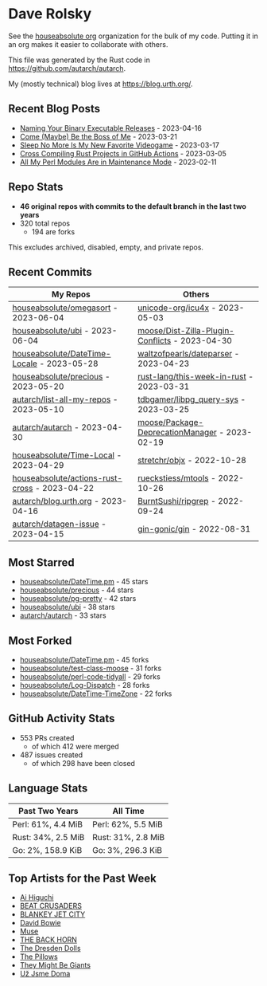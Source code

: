 
# Dave Rolsky

See the [houseabsolute org](https://github.com/houseabsolute) organization for
the bulk of my code. Putting it in an org makes it easier to collaborate with
others.

This file was generated by the Rust code in
https://github.com/autarch/autarch.

My (mostly technical) blog lives at https://blog.urth.org/.

## Recent Blog Posts

- [Naming Your Binary Executable Releases](https://blog.urth.org/2023/04/16/naming-your-binary-executable-releases/) - 2023-04-16
- [Come (Maybe) Be the Boss of Me](https://blog.urth.org/2023/03/21/come-maybe-be-the-boss-of-me/) - 2023-03-21
- [Sleep No More Is My New Favorite Videogame](https://blog.urth.org/2023/03/17/sleep-no-more-is-my-new-favorite-videogame/) - 2023-03-17
- [Cross Compiling Rust Projects in GitHub Actions](https://blog.urth.org/2023/03/05/cross-compiling-rust-projects-in-github-actions/) - 2023-03-05
- [All My Perl Modules Are in Maintenance Mode](https://blog.urth.org/2023/02/11/all-my-perl-modules-are-in-maintenance-mode/) - 2023-02-11


## Repo Stats
- **46 original repos with commits to the default branch in the last two years**
- 320 total repos
  - 194 are forks

This excludes archived, disabled, empty, and private repos.

## Recent Commits
| My Repos | Others |
|----------|--------|
| [houseabsolute/omegasort](https://github.com/houseabsolute/omegasort) - 2023-06-04              | [unicode-org/icu4x](https://github.com/unicode-org/icu4x) - 2023-05-03                |
| [houseabsolute/ubi](https://github.com/houseabsolute/ubi) - 2023-06-04              | [moose/Dist-Zilla-Plugin-Conflicts](https://github.com/moose/Dist-Zilla-Plugin-Conflicts) - 2023-04-30                |
| [houseabsolute/DateTime-Locale](https://github.com/houseabsolute/DateTime-Locale) - 2023-05-28              | [waltzofpearls/dateparser](https://github.com/waltzofpearls/dateparser) - 2023-04-23                |
| [houseabsolute/precious](https://github.com/houseabsolute/precious) - 2023-05-20              | [rust-lang/this-week-in-rust](https://github.com/rust-lang/this-week-in-rust) - 2023-03-31                |
| [autarch/list-all-my-repos](https://github.com/autarch/list-all-my-repos) - 2023-05-10              | [tdbgamer/libpg_query-sys](https://github.com/tdbgamer/libpg_query-sys) - 2023-03-25                |
| [autarch/autarch](https://github.com/autarch/autarch) - 2023-04-30              | [moose/Package-DeprecationManager](https://github.com/moose/Package-DeprecationManager) - 2023-02-19                |
| [houseabsolute/Time-Local](https://github.com/houseabsolute/Time-Local) - 2023-04-29              | [stretchr/objx](https://github.com/stretchr/objx) - 2022-10-28                |
| [houseabsolute/actions-rust-cross](https://github.com/houseabsolute/actions-rust-cross) - 2023-04-22              | [rueckstiess/mtools](https://github.com/rueckstiess/mtools) - 2022-10-26                |
| [autarch/blog.urth.org](https://github.com/autarch/blog.urth.org) - 2023-04-16              | [BurntSushi/ripgrep](https://github.com/BurntSushi/ripgrep) - 2022-09-24                |
| [autarch/datagen-issue](https://github.com/autarch/datagen-issue) - 2023-04-15              | [gin-gonic/gin](https://github.com/gin-gonic/gin) - 2022-08-31                |


## Most Starred
- [houseabsolute/DateTime.pm](https://github.com/houseabsolute/DateTime.pm) - 45 stars
- [houseabsolute/precious](https://github.com/houseabsolute/precious) - 44 stars
- [houseabsolute/pg-pretty](https://github.com/houseabsolute/pg-pretty) - 42 stars
- [houseabsolute/ubi](https://github.com/houseabsolute/ubi) - 38 stars
- [autarch/autarch](https://github.com/autarch/autarch) - 33 stars


## Most Forked
- [houseabsolute/DateTime.pm](https://github.com/houseabsolute/DateTime.pm) - 45 forks
- [houseabsolute/test-class-moose](https://github.com/houseabsolute/test-class-moose) - 31 forks
- [houseabsolute/perl-code-tidyall](https://github.com/houseabsolute/perl-code-tidyall) - 29 forks
- [houseabsolute/Log-Dispatch](https://github.com/houseabsolute/Log-Dispatch) - 28 forks
- [houseabsolute/DateTime-TimeZone](https://github.com/houseabsolute/DateTime-TimeZone) - 22 forks


## GitHub Activity Stats
- 553 PRs created
  - of which 412 were merged
- 487 issues created
  - of which 298 have been closed

## Language Stats
| Past Two Years        | All Time                |
|-----------------------|-------------------------|
| Perl: 61%, 4.4 MiB              | Perl: 62%, 5.5 MiB                |
| Rust: 34%, 2.5 MiB              | Rust: 31%, 2.8 MiB                |
| Go: 2%, 158.9 KiB              | Go: 3%, 296.3 KiB                |


## Top Artists for the Past Week
* [Ai Higuchi](https://musicbrainz.org/search?query=Ai%20Higuchi&amp;type=artist&amp;method=indexed)
* [BEAT CRUSADERS](https://musicbrainz.org/artist/e8575463-1ef4-4fc7-8d63-b8b12fe3c13b)
* [BLANKEY JET CITY](https://musicbrainz.org/artist/9eab62e8-99f7-4aac-ab10-5192bd8f2807)
* [David Bowie](https://musicbrainz.org/artist/5441c29d-3602-4898-b1a1-b77fa23b8e50)
* [Muse](https://musicbrainz.org/artist/9c9f1380-2516-4fc9-a3e6-f9f61941d090)
* [THE BACK HORN](https://musicbrainz.org/artist/05f4fbf4-d01f-4dac-bd66-9613e4db8044)
* [The Dresden Dolls](https://musicbrainz.org/artist/107c7983-0728-46ea-8550-77e698adf690)
* [The Pillows](https://musicbrainz.org/search?query=The%20Pillows&amp;type=artist&amp;method=indexed)
* [They Might Be Giants](https://musicbrainz.org/artist/183d6ef6-e161-47ff-9085-063c8b897e97)
* [Už Jsme Doma](https://musicbrainz.org/artist/d98e3d40-ccc3-4c3b-a840-bff8d761f5df)

